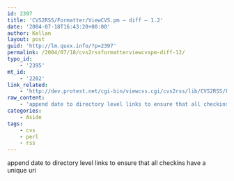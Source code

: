 ```yaml
---
id: 2397
title: 'CVS2RSS/Formatter/ViewCVS.pm – diff – 1.2'
date: '2004-07-18T16:43:20+00:00'
author: Kellan
layout: post
guid: 'http://lm.quxx.info/?p=2397'
permalink: /2004/07/18/cvs2rssformatterviewcvspm-diff-12/
typo_id:
    - '2395'
mt_id:
    - '2202'
link_related:
    - 'http://dev.protest.net/cgi-bin/viewcvs.cgi/cvs2rss/lib/CVS2RSS/Formatter/ViewCVS.pm?r1=1.1&r2=1.2'
raw_content:
    - 'append date to directory level links to ensure that all checkins have a unique uri'
categories:
    - Aside
tags:
    - cvs
    - perl
    - rss
---
```


append date to directory level links to ensure that all checkins have a unique uri